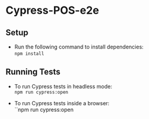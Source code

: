 # Cypress-POS-e2e

## Setup

- Run the following command to install dependencies:  
``npm install``


## Running Tests

- To run Cypress tests in headless mode:  
``npm run cypress:open``

- To run Cypress tests inside a browser:  
``npm run cypress:open